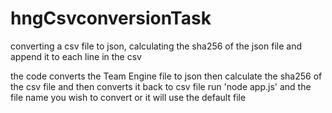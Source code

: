 # hngCsvconversionTask

converting a csv file to json, calculating the sha256 of the json file and append it to each line in the csv

the code converts the Team Engine file to json then calculate the sha256 of the csv file and then converts it back to csv file
run 'node app.js' and the file name you wish to convert or it will use the default file
